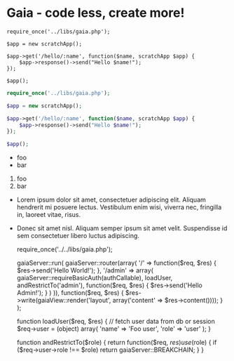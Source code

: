 # Gaia - code less, create more!

    require_once('../libs/gaia.php');

    $app = new scratchApp();

    $app->get('/hello/:name', function($name, scratchApp $app) {
        $app->response()->send("Hello $name!");
    });

    $app();

```php
require_once('../libs/gaia.php');

$app = new scratchApp();

$app->get('/hello/:name', function($name, scratchApp $app) {
    $app->response()->send("Hello $name!");
});

$app();

```

*   foo
*   bar

1.  foo
2.  bar

*   Lorem ipsum dolor sit amet, consectetuer adipiscing elit.
Aliquam hendrerit mi posuere lectus. Vestibulum enim wisi,
viverra nec, fringilla in, laoreet vitae, risus.
*   Donec sit amet nisl. Aliquam semper ipsum sit amet velit.
Suspendisse id sem consectetuer libero luctus adipiscing.


    require_once('../../libs/gaia.php');

    gaiaServer::run(
        gaiaServer::router(array(
            '/' => function($req, $res) {
                $res->send('Hello World!');
            },
            '/admin' => array(
                gaiaServer::requireBasicAuth(authCallable),
                loadUser,
                andRestrictTo('admin'),
                function($req, $res) {
                    $res->send('Hello Admin!');
                }
            )
        )),
        function($req, $res) {
            $res->write(gaiaView::render('layout', array('content' => $res->content())));
        }
    );

    function loadUser($req, $res) {
        // fetch user data from db or session
        $req->user = (object) array(
            'name' => 'Foo user',
            'role' => 'user'
        );
    }

    function andRestrictTo($role) {
        return function($req, $res) use ($role) {
            if ($req->user->role !== $role) return gaiaServer::BREAKCHAIN;
        }
    }
